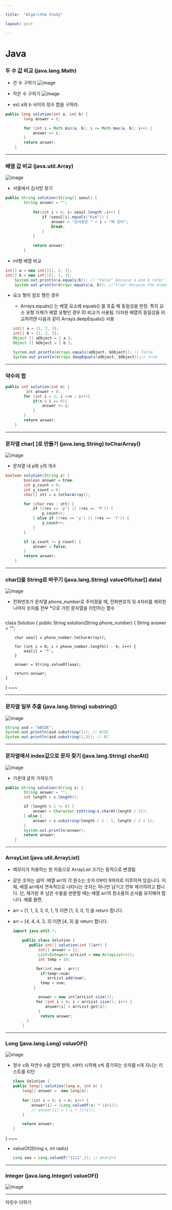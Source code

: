 ```yaml
---

title:  "Algorithm Study"

layout: post

---
```


# Java

### 두 수 값 비교 (java.lang.Math)
- 큰 수 구하기
![image](https://user-images.githubusercontent.com/52989294/83849978-357d2080-a74b-11ea-8b1f-2da72ec8cee9.png)

- 작은 수 구하기
![image](https://user-images.githubusercontent.com/52989294/83850060-4fb6fe80-a74b-11ea-821b-c57b9023802c.png)

- ex) a와 b 사이의 정수 합을 구하라.
~~~ java
public long solution(int a, int b) {
		long answer = 0;

		for (int i = Math.min(a, b); i <= Math.max(a, b); i++) {
			answer += i;
		}
		return answer;
	}
~~~

***

### 배열 값 비교  (java.util.Array)
![image](https://user-images.githubusercontent.com/52989294/83852013-1df36700-a74e-11ea-89e3-3a728b723041.png)

- 서울에서 김서방 찾기
~~~ java
public String solution(String[] seoul) {
        String answer = "";
	    	
	        for(int i = 0; i< seoul.length ;i++) {
	        	if (seoul[i].equals("Kim")) {
	        		answer = "김서방은 " + i + "에 있다";
                    break;
	        	}
	        }        
	    	
	        return answer;
	    }
~~~

- int형 배열 비교
~~~ java
int[] a = new int[]{1, 2, 3};
int[] b = new int[]{1, 2, 3};
	System.out.println(a.equals(b)); // "false" because a and b refer to different objects
	System.out.println(Arrays.equals(a, b)); //"true" because the elements of a and b have the same values
~~~

- 요소 형이 참조 형인 경우
	- Arrays.equals() 는 배열 요소에 equals() 를 호출 해 동일성을 판정. 특히 요소 유형 자체가 배열 유형인 경우 ID 비교가 사용됨. 다차원 배열의 동일성을 비교하려면 다음과 같이 Arrays.deepEquals() 사용

	~~~ java
    int[] a = {1, 2, 3};
	int[] b = {1, 2, 3};
	Object [] aObject = { a };
	Object [] bObject = { b };

	System.out.println(Arrays.equals(aObject, bObject)); // false
	System.out.println(Arrays.deepEquals(aObject, bObject));// true
    ~~~

***

### 약수의 합
~~~ java
public int solution(int n) {
         int answer = 0;
        for (int i = 1; i <=n ; i++){
            if(n % i == 0){
                answer += i;
            }
        }       
        return answer;
    }
~~~

***

### 문자열 char[ ]로 만들기 (java.lang.String) toCharArray()
![image](https://user-images.githubusercontent.com/52989294/83852906-75de9d80-a74f-11ea-95d2-a92f19c702ee.png)

- 문자열 내 p와 y의 개수
~~~ java
boolean solution(String s) {
		boolean answer = true;
		int p_count = 0;
		int y_count = 0;
		char[] stt = s.toCharArray();

		for (char res : stt) {
			if ((res == 'p') || (res == 'P')) {
				p_count++;
			} else if ((res == 'y') || (res == 'Y')) {
				y_count++;
			}
		}

		if (p_count != y_count) {
			answer = false;
		}
		return answer;
	}
~~~

***

### char[]을 String로 바꾸기 (java.lang.String) valueOf(char[] data)

![image](https://user-images.githubusercontent.com/52989294/83968830-dcf28280-a906-11ea-8fd4-773bbde662b3.png)

- 전화번호가 문자열 phone_number로 주어졌을 때, 전화번호의 뒷 4자리를 제외한 나머지 숫자를 전부 *으로 가린 문자열을 리턴하는 함수

	~~~ java
class Solution {
   public String solution(String phone_number) {
		String answer = "";

		char aaa[] = phone_number.toCharArray();

		for (int i = 0; i < phone_number.length() - 4; i++) {
			aaa[i] = '*';
		}

		answer = String.valueOf(aaa);

		return answer;
	}
}
	~~~
    
***

### 문자열 일부 추출 (java.lang.String) substring()
![image](https://user-images.githubusercontent.com/52989294/83856304-4aaa7d00-a754-11ea-925a-ce01f7fa1e1b.png)

~~~ java
String asd = "ABCDE";
System.out.println(asd.substring(1)); // BCDE
System.out.println(asd.substring(1,3)); // BC
~~~

***

### 문자열에서 index값으로 문자 찾기 (java.lang.String) charAt()

![image](https://user-images.githubusercontent.com/52989294/83857518-11730c80-a756-11ea-9b73-4f8bdf13ee5e.png)

* 가운데 글자 가져오기
~~~ java
public String solution(String s) {
		String answer = "";
		int length = s.length();

		if (length % 2 != 0) {
			answer = Character.toString(s.charAt(length / 2));
		} else {
			answer = s.substring(length / 2 - 1, length / 2 + 1);
		}
		System.out.println(answer);
		return answer;
	}
~~~

***

### ArrayList (java.util.ArrayList)
- 메모리가 허용하는 한 자동으로 ArrayList 크기는 동적으로 변경됨

- 같은 숫자는 싫어
:배열 arr의 각 원소는 숫자 0부터 9까지로 이루어져 있습니다. 이때, 배열 arr에서 연속적으로 나타나는 숫자는 하나만 남기고 전부 제거하려고 합니다. 단, 제거된 후 남은 수들을 반환할 때는 배열 arr의 원소들의 순서를 유지해야 합니다. 예를 들면,
- arr = [1, 1, 3, 3, 0, 1, 1] 이면 [1, 3, 0, 1] 을 return 합니다.
- arr = [4, 4, 4, 3, 3] 이면 [4, 3] 을 return 합니다.

	~~~ java
	import java.util.*;

		public class Solution {
	 	   public int[] solution(int []arr) {
 		       int[] answer = {};
 		       List<Integer> arrList = new ArrayList<>();
 		       int temp = 10;

 	 	      for(int num : arr){
  	  	        if(temp!=num)
  	   	           arrList.add(num);
  	  	        temp = num;
  	 	     }

 		       answer = new int[arrList.size()];
    	  	  for (int i = 0; i < arrList.size(); i++) {
    	  	      answer[i] = arrList.get(i);
     		   }
    		    return answer;
  		  }
		}
	~~~
    
***

### Long (java.lang.Long) valueOF()
![image](https://user-images.githubusercontent.com/52989294/83936727-52742b00-a801-11ea-83b0-86c4397f7072.png)

- 정수 x와 자연수 n을 입력 받아, x부터 시작해 x씩 증가하는 숫자를 n개 지니는 리스트를 리턴

	~~~ java
   class Solution {
   public long[] solution(long x, int n) {
		long[] answer =  new long[n];
		
		for (int i = 0; i < n; i++) {
			answer[i] = (Long.valueOf(x) * (i+1));
            // answer[i] = ( x * (i+1));
		}

		return answer;
	}
}
	~~~

- valueOf(String s, int radix)
	~~~ java
    Long aaa = Long.valueOf("1111",2); // 8+4+2+1
    ~~~

***

### Integer (java.lang.Integer) valueOF()

![image](https://user-images.githubusercontent.com/52989294/83936795-df1ee900-a801-11ea-9b77-ac1e3d8d6e72.png)

***
자릿수 더하기

















